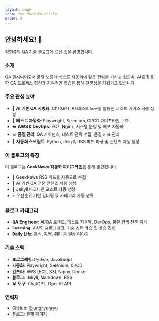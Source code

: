 ```yaml
---
layout: page
icon: fas fa-info-circle
order: 0
---
```


## 안녕하세요! 👋

정현류의 QA 기술 블로그에 오신 것을 환영합니다.

### 소개

QA 엔지니어로서 품질 보증과 테스트 자동화에 깊은 관심을 가지고 있으며, AI를 활용한 QA 프로세스 혁신과 지속적인 학습을 통해 전문성을 키워가고 있습니다.

### 주요 관심 분야

- 🤖 **AI 기반 QA 자동화**: ChatGPT, AI 테스트 도구를 활용한 테스트 케이스 자동 생성
- 🧪 **테스트 자동화**: Playwright, Selenium, CI/CD 파이프라인 구축
- ☁️ **AWS & DevOps**: EC2, Nginx, 시스템 운영 및 배포 자동화
- 📊 **품질 관리**: QA 거버넌스, 테스트 전략 수립, 품질 지표 관리
- 🔧 **자동화 스크립트**: Python, Jekyll, RSS 피드 파싱 및 콘텐츠 자동 생성

### 이 블로그의 특징

이 블로그는 **GeekNews 자동화 파이프라인**을 통해 운영됩니다:

- 📰 GeekNews RSS 피드를 자동으로 수집
- 🤖 AI 기반 QA 전문 콘텐츠 자동 생성
- 📝 Jekyll 마크다운 포스트 자동 생성
- ⭐ 우선순위 기반 필터링 및 카테고리 자동 분류

### 블로그 카테고리

- **QA Engineer**: AI/QA 트렌드, 테스트 자동화, DevOps, 품질 관리 전문 지식
- **Learning**: AWS, 프로그래밍, 기술 스택 학습 및 실습 경험
- **Daily Life**: 음식, 여행, 취미 등 일상 이야기

### 기술 스택

- **프로그래밍**: Python, JavaScript
- **자동화**: Playwright, Selenium, CI/CD
- **인프라**: AWS (EC2, S3), Nginx, Docker
- **블로그**: Jekyll, Markdown, RSS
- **AI 도구**: ChatGPT, OpenAI API

### 연락처

- GitHub: [@junghyunryu](https://github.com/junghyunryu)
- 블로그: [현재 페이지](https://junghyunryu.github.io/my-blog/)

